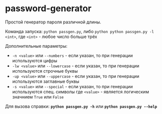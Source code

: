 # password-generator

Простой генератор пароля различной длины.

Команда запуска: `python passgen.py`,
либо `python python passgen.py -l <int>`, где `<int>` - любое число больше трёх

Дополнительные параметры:
- `-n <value>` или `--numbers` - если указан, то при генерации используются цифры
- `-lw <value>` или `--lowercase` - если указан, то при генерации используются строчные буквы
- `-up <value>` или `--uppercase` - если указан, то при генерации используются заглавные буквы
- `-s <value>` или `--special` - если указан, то при генерации используются спец. символы
где `<value>` - является логическим значнием `True` или `False`

Для вызова справки: **`python passgen.py -h`** или **`python passgen.py --help`**
